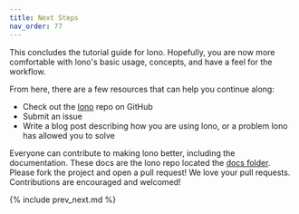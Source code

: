 ```yaml
---
title: Next Steps
nav_order: 77
---
```


This concludes the tutorial guide for lono. Hopefully, you are now more comfortable with lono's basic usage, concepts, and have a feel for the workflow.

From here, there are a few resources that can help you continue along:

* Check out the [lono](https://github.com/tongueroo/lono) repo on GitHub
* Submit an issue
* Write a blog post describing how you are using lono, or a problem lono has allowed you to solve

Everyone can contribute to making lono better, including the documentation. These docs are the lono repo located the [docs folder](https://github.com/tongueroo/lono/tree/master/docs). Please fork the project and open a pull request!  We love your pull requests. Contributions are encouraged and welcomed!

{% include prev_next.md %}
